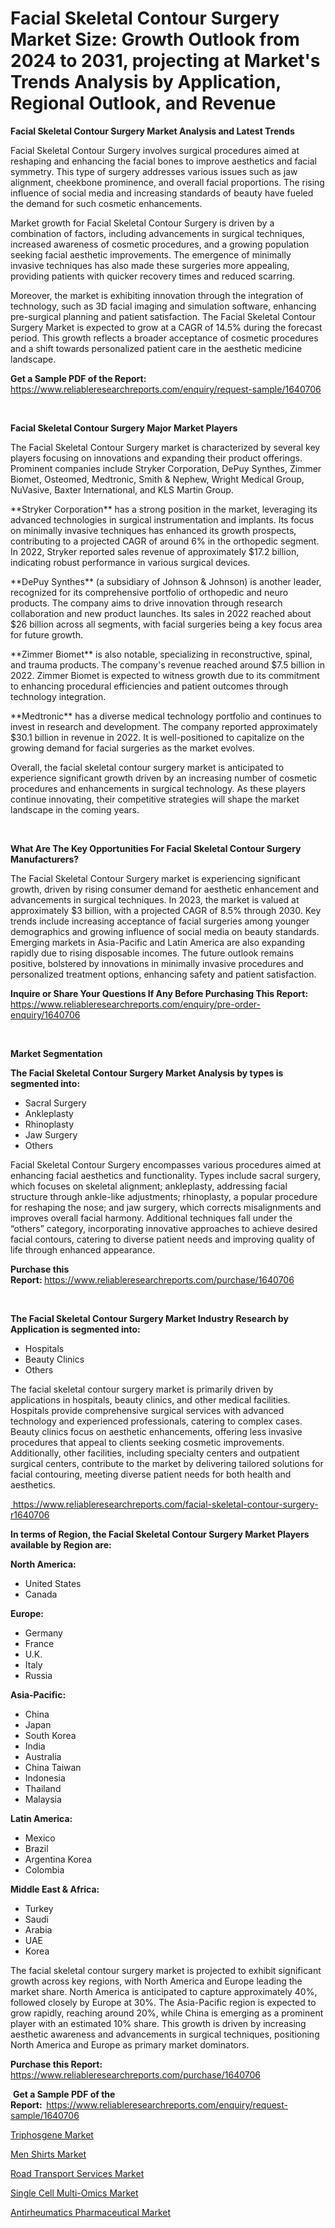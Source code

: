 <p><h1>Facial Skeletal Contour Surgery Market Size: Growth Outlook from 2024 to 2031, projecting at Market's Trends Analysis by Application, Regional Outlook, and Revenue</h1></p><p><strong>Facial Skeletal Contour Surgery Market Analysis and Latest Trends</strong></p>
<p><p>Facial Skeletal Contour Surgery involves surgical procedures aimed at reshaping and enhancing the facial bones to improve aesthetics and facial symmetry. This type of surgery addresses various issues such as jaw alignment, cheekbone prominence, and overall facial proportions. The rising influence of social media and increasing standards of beauty have fueled the demand for such cosmetic enhancements. </p><p>Market growth for Facial Skeletal Contour Surgery is driven by a combination of factors, including advancements in surgical techniques, increased awareness of cosmetic procedures, and a growing population seeking facial aesthetic improvements. The emergence of minimally invasive techniques has also made these surgeries more appealing, providing patients with quicker recovery times and reduced scarring.</p><p>Moreover, the market is exhibiting innovation through the integration of technology, such as 3D facial imaging and simulation software, enhancing pre-surgical planning and patient satisfaction. The Facial Skeletal Contour Surgery Market is expected to grow at a CAGR of 14.5% during the forecast period. This growth reflects a broader acceptance of cosmetic procedures and a shift towards personalized patient care in the aesthetic medicine landscape.</p></p>
<p><strong>Get a Sample PDF of the Report:&nbsp;</strong> <a href="https://www.reliableresearchreports.com/enquiry/request-sample/1640706?utm_campaign=34&utm_medium=2&utm_source=Github&utm_content=ia&utm_term=25092024&utm_id=facial-skeletal-contour-surgery">https://www.reliableresearchreports.com/enquiry/request-sample/1640706</a></p>
<p>&nbsp;</p>
<p><strong>Facial Skeletal Contour Surgery Major Market Players</strong></p>
<p><p>The Facial Skeletal Contour Surgery market is characterized by several key players focusing on innovations and expanding their product offerings. Prominent companies include Stryker Corporation, DePuy Synthes, Zimmer Biomet, Osteomed, Medtronic, Smith & Nephew, Wright Medical Group, NuVasive, Baxter International, and KLS Martin Group.</p><p>**Stryker Corporation** has a strong position in the market, leveraging its advanced technologies in surgical instrumentation and implants. Its focus on minimally invasive techniques has enhanced its growth prospects, contributing to a projected CAGR of around 6% in the orthopedic segment. In 2022, Stryker reported sales revenue of approximately $17.2 billion, indicating robust performance in various surgical devices.</p><p>**DePuy Synthes** (a subsidiary of Johnson & Johnson) is another leader, recognized for its comprehensive portfolio of orthopedic and neuro products. The company aims to drive innovation through research collaboration and new product launches. Its sales in 2022 reached about $26 billion across all segments, with facial surgeries being a key focus area for future growth.</p><p>**Zimmer Biomet** is also notable, specializing in reconstructive, spinal, and trauma products. The company's revenue reached around $7.5 billion in 2022. Zimmer Biomet is expected to witness growth due to its commitment to enhancing procedural efficiencies and patient outcomes through technology integration.</p><p>**Medtronic** has a diverse medical technology portfolio and continues to invest in research and development. The company reported approximately $30.1 billion in revenue in 2022. It is well-positioned to capitalize on the growing demand for facial surgeries as the market evolves.</p><p>Overall, the facial skeletal contour surgery market is anticipated to experience significant growth driven by an increasing number of cosmetic procedures and enhancements in surgical technology. As these players continue innovating, their competitive strategies will shape the market landscape in the coming years.</p></p>
<p>&nbsp;</p>
<p><strong>What Are The Key Opportunities For Facial Skeletal Contour Surgery Manufacturers?</strong></p>
<p><p>The Facial Skeletal Contour Surgery market is experiencing significant growth, driven by rising consumer demand for aesthetic enhancement and advancements in surgical techniques. In 2023, the market is valued at approximately $3 billion, with a projected CAGR of 8.5% through 2030. Key trends include increasing acceptance of facial surgeries among younger demographics and growing influence of social media on beauty standards. Emerging markets in Asia-Pacific and Latin America are also expanding rapidly due to rising disposable incomes. The future outlook remains positive, bolstered by innovations in minimally invasive procedures and personalized treatment options, enhancing safety and patient satisfaction.</p></p>
<p><strong>Inquire or Share Your Questions If Any Before Purchasing This Report:</strong> <a href="https://www.reliableresearchreports.com/enquiry/pre-order-enquiry/1640706?utm_campaign=34&utm_medium=2&utm_source=Github&utm_content=ia&utm_term=25092024&utm_id=facial-skeletal-contour-surgery">https://www.reliableresearchreports.com/enquiry/pre-order-enquiry/1640706</a></p>
<p>&nbsp;</p>
<p><strong>Market Segmentation</strong></p>
<p><strong>The Facial Skeletal Contour Surgery Market Analysis by types is segmented into:</strong></p>
<p><ul><li>Sacral Surgery</li><li>Ankleplasty</li><li>Rhinoplasty</li><li>Jaw Surgery</li><li>Others</li></ul></p>
<p><p>Facial Skeletal Contour Surgery encompasses various procedures aimed at enhancing facial aesthetics and functionality. Types include sacral surgery, which focuses on skeletal alignment; ankleplasty, addressing facial structure through ankle-like adjustments; rhinoplasty, a popular procedure for reshaping the nose; and jaw surgery, which corrects misalignments and improves overall facial harmony. Additional techniques fall under the “others” category, incorporating innovative approaches to achieve desired facial contours, catering to diverse patient needs and improving quality of life through enhanced appearance.</p></p>
<p><strong>Purchase this Report:&nbsp;</strong><a href="https://www.reliableresearchreports.com/purchase/1640706?utm_campaign=34&utm_medium=2&utm_source=Github&utm_content=ia&utm_term=25092024&utm_id=facial-skeletal-contour-surgery">https://www.reliableresearchreports.com/purchase/1640706</a></p>
<p>&nbsp;</p>
<p><strong>The Facial Skeletal Contour Surgery Market Industry Research by Application is segmented into:</strong></p>
<p><ul><li>Hospitals</li><li>Beauty Clinics</li><li>Others</li></ul></p>
<p><p>The facial skeletal contour surgery market is primarily driven by applications in hospitals, beauty clinics, and other medical facilities. Hospitals provide comprehensive surgical services with advanced technology and experienced professionals, catering to complex cases. Beauty clinics focus on aesthetic enhancements, offering less invasive procedures that appeal to clients seeking cosmetic improvements. Additionally, other facilities, including specialty centers and outpatient surgical centers, contribute to the market by delivering tailored solutions for facial contouring, meeting diverse patient needs for both health and aesthetics.</p></p>
<p><a href="https://www.reliableresearchreports.com/facial-skeletal-contour-surgery-r1640706?utm_campaign=34&utm_medium=2&utm_source=Github&utm_content=ia&utm_term=25092024&utm_id=facial-skeletal-contour-surgery">&nbsp;https://www.reliableresearchreports.com/facial-skeletal-contour-surgery-r1640706</a></p>
<p><strong>In terms of Region, the Facial Skeletal Contour Surgery Market Players available by Region are:</strong></p>
<p>
    <p> <strong> North America: </strong>
        <ul>
            <li>United States</li>
            <li>Canada</li>
        </ul>
        </p> 
    <p> <strong> Europe: </strong>
        <ul>
            <li>Germany</li>
            <li>France</li>
            <li>U.K.</li>
            <li>Italy</li>
            <li>Russia</li>
        </ul>
        </p> 
    <p> <strong> Asia-Pacific: </strong>
        <ul>
            <li>China</li>
            <li>Japan</li>
            <li>South Korea</li>
            <li>India</li>
            <li>Australia</li>
            <li>China Taiwan</li>
            <li>Indonesia</li>
            <li>Thailand</li>
            <li>Malaysia</li>
        </ul>
        </p> 
    <p> <strong> Latin America: </strong>
        <ul>
            <li>Mexico</li>
            <li>Brazil</li>
            <li>Argentina Korea</li>
            <li>Colombia</li>
        </ul>
        </p> 
    <p> <strong> Middle East & Africa: </strong>
        <ul>
            <li>Turkey</li>
            <li>Saudi</li>
            <li>Arabia</li>
            <li>UAE</li>
            <li>Korea</li>
        </ul>
    </p>
    </p>
<p><p>The facial skeletal contour surgery market is projected to exhibit significant growth across key regions, with North America and Europe leading the market share. North America is anticipated to capture approximately 40%, followed closely by Europe at 30%. The Asia-Pacific region is expected to grow rapidly, reaching around 20%, while China is emerging as a prominent player with an estimated 10% share. This growth is driven by increasing aesthetic awareness and advancements in surgical techniques, positioning North America and Europe as primary market dominators.</p></p>
<p><strong>Purchase this Report: </strong><a href="https://www.reliableresearchreports.com/purchase/1640706?utm_campaign=34&utm_medium=2&utm_source=Github&utm_content=ia&utm_term=25092024&utm_id=facial-skeletal-contour-surgery">https://www.reliableresearchreports.com/purchase/1640706</a></p>
<p>&nbsp;<strong>Get a Sample PDF of the Report:&nbsp;&nbsp;</strong><a href="https://www.reliableresearchreports.com/enquiry/request-sample/1640706?utm_campaign=34&utm_medium=2&utm_source=Github&utm_content=ia&utm_term=25092024&utm_id=facial-skeletal-contour-surgery">https://www.reliableresearchreports.com/enquiry/request-sample/1640706</a></p>
<p><strong></strong></p>
<p><p><a href="https://issuu.com/reportprime-2/docs/triphosgene-market-size-2030.pptx_0745a47109eb75?utm_campaign=34&utm_medium=2&utm_source=Github&utm_content=ia&utm_term=25092024&utm_id=facial-skeletal-contour-surgery">Triphosgene Market</a></p><p><a href="https://issuu.com/reportprime-2/docs/men-shirts-market-size-2030.pptx_639b412713db11?utm_campaign=34&utm_medium=2&utm_source=Github&utm_content=ia&utm_term=25092024&utm_id=facial-skeletal-contour-surgery">Men Shirts Market</a></p><p><a href="https://www.linkedin.com/pulse/booming-road-transport-services-market-sector-analysis-qsuhe?trackingId=gaV541lDRqGG279mk98auQ%3D%3D&utm_campaign=34&utm_medium=2&utm_source=Github&utm_content=ia&utm_term=25092024&utm_id=facial-skeletal-contour-surgery">Road Transport Services Market</a></p><p><a href="https://github.com/AshikRahman991/Market-Research-Report-List-1/blob/main/single-cell-multi-omics-market.md?utm_campaign=34&utm_medium=2&utm_source=Github&utm_content=ia&utm_term=25092024&utm_id=facial-skeletal-contour-surgery">Single Cell Multi-Omics Market</a></p><p><a href="https://github.com/HobertDavis43/Market-Research-Report-List-1/blob/main/antirheumatics-pharmaceutical-market.md?utm_campaign=34&utm_medium=2&utm_source=Github&utm_content=ia&utm_term=25092024&utm_id=facial-skeletal-contour-surgery">Antirheumatics Pharmaceutical Market</a></p></p>